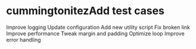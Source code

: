 # cummingtonitezAdd test cases
Improve logging
Update configuration
Add new utility script
Fix broken link
Improve performance
Tweak margin and padding
Optimize loop
Improve error handling
